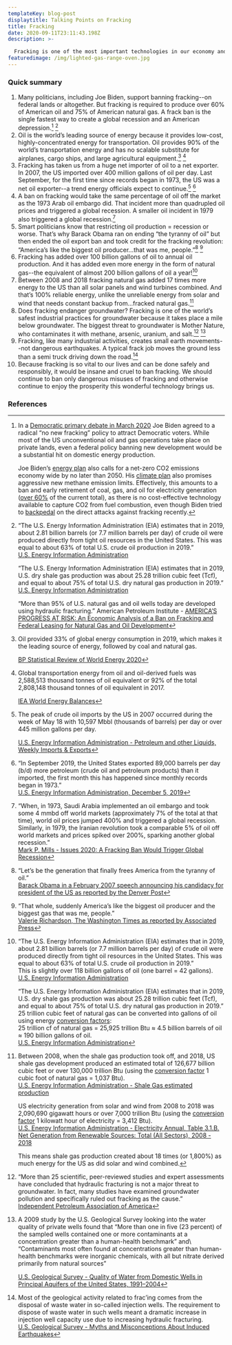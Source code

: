 ```yaml
---
templateKey: blog-post
displaytitle: Talking Points on Fracking
title: Fracking
date: 2020-09-11T23:11:43.198Z
description: >-

  Fracking is one of the most important technologies in our economy and can be done very safely. Government should ban only dangerous misuses of fracking, not all fracking. A fracking ban is the fastest way to create a global recession and an American depression.
featuredimage: /img/lighted-gas-range-oven.jpg
---
```


### Quick summary

1. Many politicians, including Joe Biden, support banning fracking--on federal lands or altogether. But fracking is required to produce over 60% of American oil and 75% of American natural gas. A frack ban is the single fastest way to create a global recession and an American depression.[^1] [^2]
2. Oil is the world’s leading source of energy because it provides low-cost, highly-concentrated energy for transportation. Oil provides 90% of the world’s transportation energy and has no scalable substitute for airplanes, cargo ships, and large agricultural equipment.[^3] [^4]
3. Fracking has taken us from a huge net importer of oil to a net exporter. In 2007, the US imported over 400 million gallons of oil per day. Last September, for the first time since records began in 1973, the US was a net oil exporter--a trend energy officials expect to continue.[^5] [^6]
4. A ban on fracking would take the same percentage of oil off the market as the 1973 Arab oil embargo did. That incident more than quadrupled oil prices and triggered a global recession. A smaller oil incident in 1979 also triggered a global recession.[^7]
5. Smart politicians know that restricting oil production = recession or worse. That’s why Barack Obama ran on ending “the tyranny of oil” but then ended the oil export ban and took credit for the fracking revolution: “America’s like the biggest oil producer…that was me, people.”[^8] [^9]
6. Fracking has added over 100 billion gallons of oil to annual oil production. And it has added even more energy in the form of natural gas--the equivalent of almost 200 billion gallons of oil a year![^10]
7. Between 2008 and 2018 fracking natural gas added 17 times more energy to the US than all solar panels and wind turbines combined. And that’s 100% reliable energy, unlike the unreliable energy from solar and wind that needs constant backup from...fracked natural gas.[^11]
8. Does fracking endanger groundwater? Fracking is one of the world’s safest industrial practices for groundwater because it takes place a mile below groundwater. The biggest threat to groundwater is Mother Nature, who contaminates it with methane, arsenic, uranium, and salt.[^12] [^13]
9. Fracking, like many industrial activities, creates small earth movements--not dangerous earthquakes. A typical frack job moves the ground less than a semi truck driving down the road.[^14]
10. Because fracking is so vital to our lives and can be done safely and responsibly, it would be insane and cruel to ban fracking. We should continue to ban only dangerous misuses of fracking and otherwise continue to enjoy the prosperity this wonderful technology brings us.

### References

[^1]:
    In a [Democratic primary debate in March 2020](https://www.washingtonexaminer.com/policy/energy/joe-biden-says-no-new-fracking-for-oil-and-gas) Joe Biden agreed to a radical “no new fracking” policy to attract Democratic voters. While most of the US unconventional oil and gas operations take place on private lands, even a federal policy banning new development would be a substantial hit on domestic energy production.

    Joe Biden’s [energy plan](https://joebiden.com/clean-energy/) also calls for a net-zero CO2 emissions economy wide by no later than 2050. His [climate plan](https://joebiden.com/climate/) also promises aggressive new methane emission limits. Effectively, this amounts to a ban and early retirement of coal, gas, and oil for electricity generation ([over 60%](https://www.eia.gov/tools/faqs/faq.php?id=427&t=3) of the current total), as there is no cost-effective technology available to capture CO2 from fuel combustion, even though Biden tried to [backpedal](https://www.forbes.com/sites/davidblackmon/2020/07/11/joe-biden-tries-to-clean-up-his-fracking-problem-in-pennsylvania/) on the direct attacks against fracking recently.

[^2]:
    “The U.S. Energy Information Administration (EIA) estimates that in 2019, about 2.81 billion barrels (or 7.7 million barrels per day) of crude oil were produced directly from tight oil resources in the United States. This was equal to about 63% of total U.S. crude oil production in 2019.”\
    [U.S. Energy Information Administration](https://www.eia.gov/tools/faqs/faq.php?id=847&t=6)

    “The U.S. Energy Information Administration (EIA) estimates that in 2019, U.S. dry shale gas production was about 25.28 trillion cubic feet (Tcf), and equal to about 75% of total U.S. dry natural gas production in 2019.”\
    [U.S. Energy Information Administration](https://www.eia.gov/tools/faqs/faq.php?id=907&t=8)

    “More than 95% of U.S. natural gas and oil wells today are developed using hydraulic fracturing.” American Petroleum Institute - [AMERICA’S PROGRESS AT RISK: An Economic Analysis of a Ban on Fracking and Federal Leasing for Natural Gas and Oil Development](https://www.api.org/~/media/Files/Oil-and-Natural-Gas/Hydraulic-Fracturing/2020/fracking-ban-study-americas-progress-at-risk.pdf)

[^3]:
    Oil provided 33% of global energy consumption in 2019, which makes it the leading source of energy, followed by coal and natural gas.

    [BP Statistical Review of World Energy 2020](https://www.bp.com/en/global/corporate/energy-economics/statistical-review-of-world-energy.html)

[^4]:
    Global transportation energy from oil and oil-derived fuels was 2,588,513 thousand tonnes of oil equivalent or 92% of the total 2,808,148 thousand tonnes of oil equivalent in 2017.

    [IEA World Energy Balances](https://www.iea.org/data-and-statistics/data-tables?country=WORLD&energy=Balances&year=2017)

[^5]:
    The peak of crude oil imports by the US in 2007 occurred during the week of May 18 with 10,597 Mbbl (thousands of barrels) per day or over 445 million gallons per day.

    [U.S. Energy Information Administration - Petroleum and other Liquids, Weekly Imports & Exports](https://www.eia.gov/dnav/pet/pet_move_wkly_dc_NUS-Z00_mbblpd_4.htm)

[^6]:
    “In September 2019, the United States exported 89,000 barrels per day (b/d) more petroleum (crude oil and petroleum products) than it imported, the first month this has happened since monthly records began in 1973.”\
    [U.S. Energy Information Administration, December 5, 2019](https://www.eia.gov/todayinenergy/detail.php?id=42176)

[^7]:
    “When, in 1973, Saudi Arabia implemented an oil embargo and took some 4 mmbd off world markets (approximately 7% of the total at that time), world oil prices jumped 400% and triggered a global recession. Similarly, in 1979, the Iranian revolution took a comparable 5% of oil off world markets and prices spiked over 200%, sparking another global recession.”\
    [Mark P. Mills - Issues 2020: A Fracking Ban Would Trigger Global Recession](https://www.manhattan-institute.org/issues-2020-economic-consequences-fracking-ban-recession)

[^8]:
    “Let’s be the generation that finally frees America from the tyranny of oil.”\
    [Barack Obama in a February 2007 speech announcing his candidacy for president of the US as reported by the Denver Post](https://www.denverpost.com/2007/02/10/full-text-of-obamas-candidacy-speech/)

[^9]:
    “That whole, suddenly America’s like the biggest oil producer and the biggest gas that was me, people.”\
    [Valerie Richardson, The Washington Times as reported by Associated Press](https://apnews.com/5dfbc1aa17701ae219239caad0bfefb2)

[^10]:
    “The U.S. Energy Information Administration (EIA) estimates that in 2019, about 2.81 billion barrels (or 7.7 million barrels per day) of crude oil were produced directly from tight oil resources in the United States. This was equal to about 63% of total U.S. crude oil production in 2019.”\
    This is slightly over 118 billion gallons of oil (one barrel = 42 gallons).\
    [U.S. Energy Information Administration](https://www.eia.gov/tools/faqs/faq.php?id=847&t=6)

    “The U.S. Energy Information Administration (EIA) estimates that in 2019, U.S. dry shale gas production was about 25.28 trillion cubic feet (Tcf), and equal to about 75% of total U.S. dry natural gas production in 2019.”\
    25 trillion cubic feet of natural gas can be converted into gallons of oil using energy [conversion factors](https://www.eia.gov/energyexplained/units-and-calculators/):\
    25 trillion cf of natural gas = 25,925 trillion Btu ≈ 4.5 billion barrels of oil ≈ 190 billion gallons of oil.\
    [U.S. Energy Information Administration](https://www.eia.gov/tools/faqs/faq.php?id=907&t=8)

[^11]:
    Between 2008, when the shale gas production took off, and 2018, US shale gas development produced an estimated total of 126,677 billion cubic feet or over 130,000 trillion Btu (using the [conversion factor](https://www.eia.gov/energyexplained/units-and-calculators/) 1 cubic foot of natural gas = 1,037 Btu).\
    [U.S. Energy Information Administration - Shale Gas estimated production](https://www.eia.gov/dnav/ng/NG_ENR_SHALEGAS_A_EPG0_R5302_BCF_A.htm)

    US electricity generation from solar and wind from 2008 to 2018 was 2,090,690 gigawatt hours or over 7,000 trillion Btu (using the [conversion factor](https://www.eia.gov/energyexplained/units-and-calculators/) 1 kilowatt hour of electricity = 3,412 Btu).\
    [U.S. Energy Information Administration - Electricity Annual, Table 3.1.B. Net Generation from Renewable Sources: Total (All Sectors), 2008 - 2018](https://www.eia.gov/electricity/annual/html/epa_03_01_b.html)

    This means shale gas production created about 18 times (or 1,800%) as much energy for the US as did solar and wind combined.

[^12]:
    “More than 25 scientific, peer-reviewed studies and expert assessments have concluded that hydraulic fracturing is not a major threat to groundwater. In fact, many studies have examined groundwater pollution and specifically ruled out fracking as the cause.”\
    [Independent Petroleum Association of America](https://www.ipaa.org/fracking/#studies)

[^13]:
    A 2009 study by the U.S. Geological Survey looking into the water quality of private wells found that “More than one in five (23 percent) of the sampled wells contained one or more contaminants at a concentration greater than a human-health benchmark” and\ “Contaminants most often found at concentrations greater than human-health benchmarks were inorganic chemicals, with all but nitrate derived primarily from natural sources”

    [U.S. Geological Survey - Quality of Water from Domestic Wells in Principal Aquifers of the United States, 1991–2004](https://pubs.usgs.gov/circ/circ1332/includes/circ1332.pdf)

[^14]:
    Most of the geological activity related to frac’ing comes from the disposal of waste water in so-called injection wells. The requirement to dispose of waste water in such wells meant a dramatic increase in injection well capacity use due to increasing hydraulic fracturing.\
    [U.S. Geological Survey - Myths and Misconceptions About Induced Earthquakes](https://www.usgs.gov/natural-hazards/earthquake-hazards/science/myths-and-misconceptions-about-induced-earthquakes)
